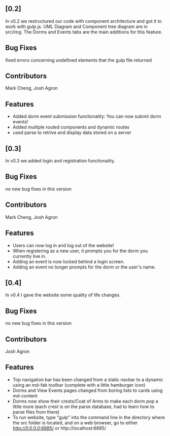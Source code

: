 <a name="v0.2"></a>
## [0.2]

In v0.2 we restructured our code with component architecture and got it to work with gulp.js. UML Diagram and Component tree diagram are in src/img. The Dorms and Events tabs are the main additions for this feature.

## Bug Fixes

fixed errors concerning undefined elements that the gulp file returned

## Contributors

Mark Cheng, Josh Agron

## Features

* Added dorm event submission functionality: You can now submit dorm events!
* Added multiple routed components and dynamic routes
* used parse to retrive and display data stored on a server

<a name="v0.3"></a>
## [0.3]

In v0.3 we added login and registration functionality.

## Bug Fixes

no new bug fixes in this version

## Contributors

Mark Cheng, Josh Agron

## Features

* Users can now log in and log out of the website!
* When registering as a new user, it prompts you for the dorm you currently live in.
* Adding an event is now locked behind a login screen.
* Adding an event no longer prompts for the dorm or the user's name.

<a name="v0.4"></a>
## [0.4]

In v0.4 I gave the website some quality of life changes.

## Bug Fixes

no new bug fixes in this version

## Contributors

Josh Agron

## Features

* Top navigation bar has been changed from a static navbar to a dynamic using an md-fab toolbar (complete with a little hamburger icon)
* Dorms and View Events pages changed from boring lists to cards using md-content
* Dorms now show their crests/Coat of Arms to make each dorm pop a little more (each crest is on the parse database, had to learn how to parse files from there)
* To run website, type "gulp" into the command line in the directory where the src folder is located, and on a web browser, go to either http://0.0.0.0:8885/ or http://localhost:8885/
